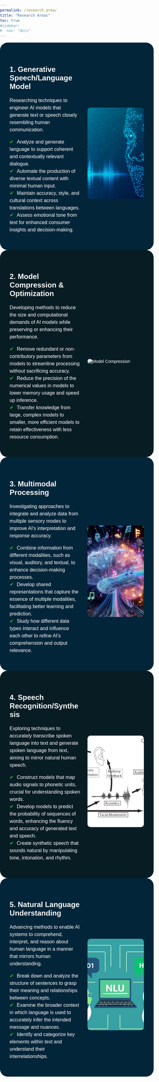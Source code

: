 ```yaml
---
permalink: /research_area/
title: "Research Areas"
toc: true
#sidebar:
#  nav: "docs"
---
```


<html lang="en">
<head>
<meta charset="UTF-8">
<meta name="viewport" content="width=device-width, initial-scale=1.0">
<title>Technology Services</title>
<style>
  body { font-family: Arial, sans-serif; margin: 0; padding: 0; }
  .section { display: flex; align-items: center; justify-content: space-around; padding: 40px 20px; background: #081c24; color: white; border-radius: 25px;}
  .section:nth-child(even) { background: #032539; }
  .content { width: 50%; }
  .image { width: 40%; height: auto; border-radius: 10px; margin-top: 50px;}
  .section h2 { font-size: 24px; margin-bottom: 20px; }
  .section p, li { font-size: 16px !important; line-height: 1.5;}
  .section ul { list-style: none; padding: 0; }
  .features-list li:before {content: "✔"; color: limegreen; margin-right: 10px; font-size: 16px;}
  .image img {width: 100%; height: 300px; object-fit: cover; border-radius: 10px;}
</style>
</head>
<body>
<div class="section">
  <div class="content">
    <h2>1. Generative Speech/Language Model</h2>
    <p>Researching techniques to engineer AI models that generate text or speech closely resembling human communication.</p>
    <ul class="features-list">
      <li>Analyze and generate language to support coherent and contextually relevant dialogue.</li>
      <li>Automate the production of diverse textual content with minimal human input.</li>
      <li>Maintain accuracy, style, and cultural context across translations between languages.</li>
      <li>Assess emotional tone from text for enhanced consumer insights and decision-making.</li>
    </ul>
  </div>
  <div class="image">
    <img src="../assets/images/research_area/genspeech.PNG" alt="Generate Speech">
  </div>
</div>
<div class="section">
  <div class="content">
    <h2>2. Model Compression & Optimization</h2>
    <p>Developing methods to reduce the size and computational demands of AI models while preserving or enhancing their performance.</p>
    <ul class="features-list">
      <li>Remove redundant or non-contributory parameters from models to streamline processing without sacrificing accuracy.</li>
      <li>Reduce the precision of the numerical values in models to lower memory usage and speed up inference.</li>
      <li>Transfer knowledge from large, complex models to smaller, more efficient models to retain effectiveness with less resource consumption.</li>
    </ul>
  </div>
  <div class="image">
    <img src="../assets/images/research_area/compression.PNG" alt="Model Compression">
  </div>
</div>
<div class="section">
  <div class="content">
    <h2>3. Multimodal Processing</h2>
    <p>Investigating approaches to integrate and analyze data from multiple sensory modes to improve AI's interpretation and response accuracy.</p>
    <ul class="features-list">
      <li>Combine information from different modalities, such as visual, auditory, and textual, to enhance decision-making processes.</li>
      <li>Develop shared representations that capture the essence of multiple modalities, facilitating better learning and prediction.</li>
      <li>Study how different data types interact and influence each other to refine AI's comprehension and output relevance.</li>
    </ul>
  </div>
  <div class="image">
    <img src="../assets/images/research_area/multimodal.PNG" alt="Multimodal">
  </div>
</div>
<div class="section">
  <div class="content">
    <h2>4. Speech Recognition/Synthesis</h2>
    <p>Exploring techniques to accurately transcribe spoken language into text and generate spoken language from text, aiming to mirror natural human speech.</p>
    <ul class="features-list">
      <li>Construct models that map audio signals to phonetic units, crucial for understanding spoken words.</li>
      <li>Develop models to predict the probability of sequences of words, enhancing the fluency and accuracy of generated text and speech.</li>
      <li>Create synthetic speech that sounds natural by manipulating tone, intonation, and rhythm.</li>
    </ul>
  </div>  
  <div class="image">
    <img src="../assets/images/research_area/speech.PNG" alt="Speech">
  </div>
</div>
<div class="section">
  <div class="content">
    <h2>5. Natural Language Understanding</h2>
    <p>Advancing methods to enable AI systems to comprehend, interpret, and reason about human language in a manner that mirrors human understanding.</p>
    <ul class="features-list">
      <li>Break down and analyze the structure of sentences to grasp their meaning and relationships between concepts.</li>
      <li>Examine the broader context in which language is used to accurately infer the intended message and nuances.</li>
      <li>Identify and categorize key elements within text and understand their interrelationships.</li>
    </ul>
  </div>
  <div class="image">
    <img src="../assets/images/research_area/nlu.PNG" alt="nlu">
  </div>
</div>
</body>
</html>